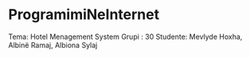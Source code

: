 # ProgramimiNeInternet

Tema: Hotel Menagement System
Grupi : 30
Studente:  Mevlyde	Hoxha, Albinë	Ramaj, Albiona	Sylaj
